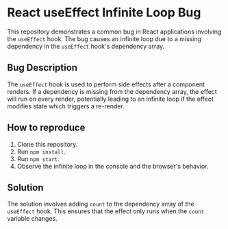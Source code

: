 # React useEffect Infinite Loop Bug

This repository demonstrates a common bug in React applications involving the `useEffect` hook.  The bug causes an infinite loop due to a missing dependency in the `useEffect` hook's dependency array.

## Bug Description
The `useEffect` hook is used to perform side effects after a component renders.  If a dependency is missing from the dependency array, the effect will run on every render, potentially leading to an infinite loop if the effect modifies state which triggers a re-render.

## How to reproduce
1. Clone this repository.
2. Run `npm install`.
3. Run `npm start`.
4. Observe the infinite loop in the console and the browser's behavior.

## Solution
The solution involves adding `count` to the dependency array of the `useEffect` hook. This ensures that the effect only runs when the `count` variable changes.
